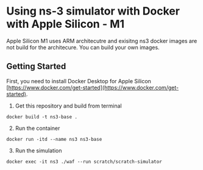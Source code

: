 # Using ns-3 simulator with Docker with Apple Silicon - M1

Apple Silicon M1 uses ARM architecutre and exisitng ns3 docker images are not build for the architecure. You can build your own images. 

## Getting Started

First, you need to install Docker Desktop for Apple Silicon [https://www.docker.com/get-started](https://www.docker.com/get-started). 


1. Get this repository and build from terminal
```shell
docker build -t ns3-base .
```

2. Run the container
```
docker run -itd --name ns3 ns3-base
```

3. Run the simulation
```shell
docker exec -it ns3 ./waf --run scratch/scratch-simulator
```

